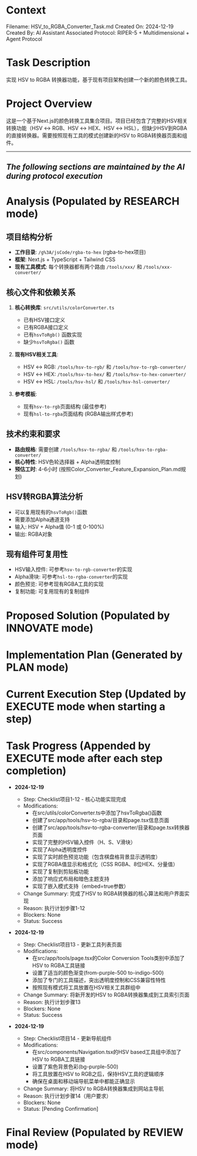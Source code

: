 # Context
Filename: HSV_to_RGBA_Converter_Task.md
Created On: 2024-12-19
Created By: AI Assistant
Associated Protocol: RIPER-5 + Multidimensional + Agent Protocol

# Task Description
实现 HSV to RGBA 转换器功能，基于现有项目架构创建一个新的颜色转换工具。

# Project Overview
这是一个基于Next.js的颜色转换工具集合项目。项目已经包含了完整的HSV相关转换功能（HSV ↔ RGB、HSV ↔ HEX、HSV ↔ HSL），但缺少HSV到RGBA的直接转换器。需要按照现有工具的模式创建新的HSV to RGBA转换器页面和组件。

---
*The following sections are maintained by the AI during protocol execution*
---

# Analysis (Populated by RESEARCH mode)

## 项目结构分析
- **工作目录**: `/g%3A/jsCode/rgba-to-hex` (rgba-to-hex项目)
- **框架**: Next.js + TypeScript + Tailwind CSS
- **现有工具模式**: 每个转换器都有两个路由 `/tools/xxx/` 和 `/tools/xxx-converter/`

## 核心文件和依赖关系
1. **核心转换库**: `src/utils/colorConverter.ts`
   - 已有HSV接口定义
   - 已有RGBA接口定义  
   - 已有`hsvToRgb()` 函数实现
   - 缺少`hsvToRgba()` 函数

2. **现有HSV相关工具**:
   - HSV ↔ RGB: `/tools/hsv-to-rgb/` 和 `/tools/hsv-to-rgb-converter/`
   - HSV ↔ HEX: `/tools/hsv-to-hex/` 和 `/tools/hsv-to-hex-converter/`
   - HSV ↔ HSL: `/tools/hsv-hsl/` 和 `/tools/hsv-hsl-converter/`

3. **参考模板**: 
   - 现有`hsv-to-rgb`页面结构 (最佳参考)
   - 现有`hsl-to-rgba`页面结构 (RGBA输出样式参考)

## 技术约束和要求
- **路由规格**: 需要创建 `/tools/hsv-to-rgba/` 和 `/tools/hsv-to-rgba-converter/`
- **核心特性**: HSV色轮选择器 + Alpha透明度控制
- **预估工时**: 4-6小时 (按照Color_Converter_Feature_Expansion_Plan.md规划)

## HSV转RGBA算法分析
- 可以复用现有的`hsvToRgb()`函数
- 需要添加Alpha通道支持
- 输入: HSV + Alpha值 (0-1 或 0-100%)
- 输出: RGBA对象

## 现有组件可复用性
- HSV输入控件: 可参考`hsv-to-rgb-converter`的实现
- Alpha滑块: 可参考`hsl-to-rgba-converter`的实现
- 颜色预览: 可参考现有RGBA工具的实现
- 复制功能: 可复用现有的复制组件

# Proposed Solution (Populated by INNOVATE mode)

# Implementation Plan (Generated by PLAN mode)

# Current Execution Step (Updated by EXECUTE mode when starting a step)

# Task Progress (Appended by EXECUTE mode after each step completion)

* **2024-12-19**
  * Step: Checklist项目1-12 - 核心功能实现完成
  * Modifications: 
    - 在src/utils/colorConverter.ts中添加了hsvToRgba()函数
    - 创建了src/app/tools/hsv-to-rgba/目录和page.tsx信息页面
    - 创建了src/app/tools/hsv-to-rgba-converter/目录和page.tsx转换器页面
    - 实现了完整的HSV输入控件（H、S、V滑块）
    - 实现了Alpha透明度控件
    - 实现了实时颜色预览功能（包含棋盘格背景显示透明度）
    - 实现了RGBA值显示和格式化（CSS RGBA、8位HEX、分量值）
    - 实现了复制到剪贴板功能
    - 添加了响应式布局和暗色主题支持
    - 实现了嵌入模式支持（embed=true参数）
  * Change Summary: 完成了HSV to RGBA转换器的核心算法和用户界面实现
  * Reason: 执行计划步骤1-12
  * Blockers: None
  * Status: Success

* **2024-12-19**
  * Step: Checklist项目13 - 更新工具列表页面
  * Modifications: 
    - 在src/app/tools/page.tsx的Color Conversion Tools类别中添加了HSV to RGBA工具链接
    - 设置了适当的颜色渐变(from-purple-500 to-indigo-500)
    - 添加了专门的工具描述，突出透明度控制和CSS兼容性特性
    - 按照现有模式将工具放置在HSV相关工具群组中
  * Change Summary: 将新开发的HSV to RGBA转换器集成到工具索引页面
  * Reason: 执行计划步骤13
  * Blockers: None
  * Status: Success

* **2024-12-19**
  * Step: Checklist项目14 - 更新导航组件
  * Modifications: 
    - 在src/components/Navigation.tsx的HSV based工具组中添加了HSV to RGBA工具链接
    - 设置了紫色背景色彩(bg-purple-500)
    - 将工具放置在HSV to RGB之后，保持HSV工具的逻辑顺序
    - 确保在桌面和移动端导航菜单中都能正确显示
  * Change Summary: 将HSV to RGBA转换器集成到网站主导航
  * Reason: 执行计划步骤14（用户要求）
  * Blockers: None
  * Status: [Pending Confirmation]

# Final Review (Populated by REVIEW mode) 